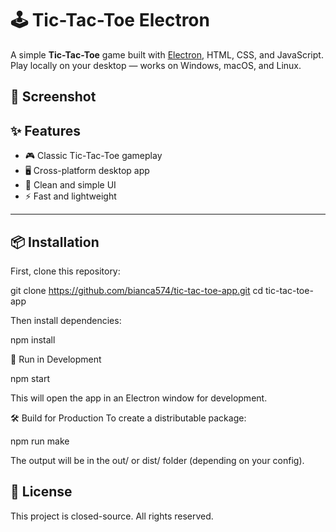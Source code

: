 # 🕹 Tic-Tac-Toe Electron

A simple **Tic-Tac-Toe** game built with [Electron](https://www.electronjs.org/), HTML, CSS, and JavaScript.  
Play locally on your desktop — works on Windows, macOS, and Linux.

## 📸 Screenshot



## ✨ Features

- 🎮 Classic Tic-Tac-Toe gameplay  
- 🖥 Cross-platform desktop app  
- 🎨 Clean and simple UI  
- ⚡ Fast and lightweight  

---

## 📦 Installation

First, clone this repository:

git clone https://github.com/bianca574/tic-tac-toe-app.git
cd tic-tac-toe-app

Then install dependencies:

npm install

🚀 Run in Development

npm start

This will open the app in an Electron window for development.

🛠 Build for Production
To create a distributable package:

npm run make

The output will be in the out/ or dist/ folder (depending on your config).

## 📄 License

This project is closed-source. All rights reserved.
